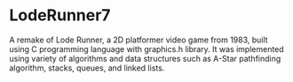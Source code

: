 # LodeRunner7
A remake of Lode Runner, a 2D platformer video game from 1983, built using C programming language with graphics.h library. It was implemented using variety of algorithms and data structures such as A-Star pathfinding algorithm, stacks, queues, and linked lists.
